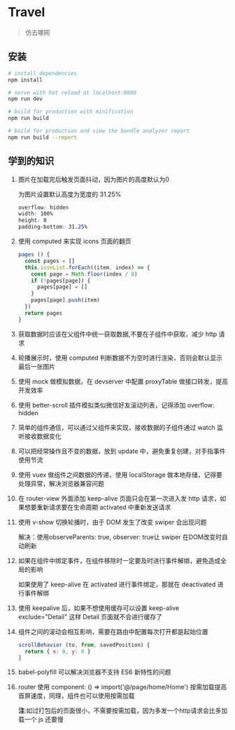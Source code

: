 # Travel

> 仿去哪网

## 安装

``` bash
# install dependencies
npm install

# serve with hot reload at localhost:8080
npm run dev

# build for production with minification
npm run build

# build for production and view the bundle analyzer report
npm run build --report
```

## 学到的知识
1. 图片在加载完后触发页面抖动，因为图片的高度默认为0

    为图片设置默认高度为宽度的 31.25%
    ```css
    overflow: hidden
    width: 100%
    height: 0
    padding-bottom: 31.25%
    ```
2. 使用 computed 来实现 icons 页面的翻页
    ```javascript
    pages () {
      const pages = []
      this.iconList.forEach((item, index) => {
        const page = Math.floor(index / 8)
        if (!pages[page]) {
          pages[page] = []
        }
        pages[page].push(item)
      })
      return pages
    }
    ```
3. 获取数据时应该在父组件中统一获取数据,不要在子组件中获取，减少 http 请求
4. 轮播展示时，使用 computed 判断数据不为空时进行渲染，否则会默认显示最后一张图片
5. 使用 mock 做模拟数据，在 devserver 中配置 proxyTable 做接口转发，提高开发效率
6. 使用 better-scroll 插件模拟类似微信好友滚动列表，记得添加 overflow: hidden
7. 简单的组件通信，可以通过父组件来实现，接收数据的子组件通过 watch 监听接收数据变化
8. 可以把经常操作且不变的数据，放到 update 中，避免重复创建，对手指事件使用节流
9. 使用 vuex 做组件之间数据的传递，使用 localStorage 做本地存储，记得要处理异常，解决浏览器兼容问题
10. 在 router-view 外面添加 keep-alive 页面只会在第一次进入发 http 请求，如果想要重新请求要在生命周期 activated 中重新发送请求
11. 使用 v-show 切换轮播时，由于 DOM 发生了改变 swiper 会出现问题

    解决：使用observeParents: true, observer: true让 swiper 在DOM改变时自动刷新
12. 如果在组件中绑定事件，在组件移除时一定要及时进行事件解绑，避免造成全局的影响

    如果使用了 keep-alive 在 activated 进行事件绑定，那就在 deactivated 进行事件解绑
13. 使用 keepalive 后，如果不想使用缓存可以设置 keep-alive exclude="Detail" 这样 Detail 页面就不会进行缓存了
14. 组件之间的滚动会相互影响，需要在路由中配置每次打开都是起始位置
    ```javascript
    scrollBehavior (to, from, savedPosition) {
      return { x: 0, y: 0 }
    }
    ```
15. babel-polyfill 可以解决浏览器不支持 ES6 新特性的问题
16. router 使用 component: () => import('@/page/home/Home') 按需加载提高首屏速度，同理，组件也可以使用按需加载
    
    **注**:如过打包后的页面很小，不需要按需加载，因为多发一个http请求会比多加载一个 js 还要慢
    
   
